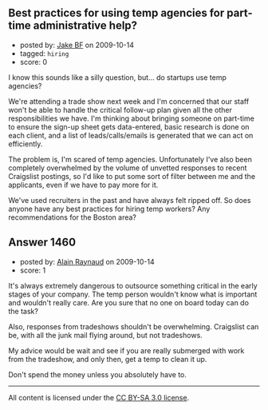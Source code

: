 ## Best practices for using temp agencies for part-time administrative help?

- posted by: [Jake BF](https://stackexchange.com/users/-1/401-jake-bf) on 2009-10-14
- tagged: `hiring`
- score: 0

I know this sounds like a silly question, but... do startups use temp agencies?

We're attending a trade show next week and I'm concerned that our staff won't be able to handle the critical follow-up plan given all the other responsibilities we have. I'm thinking about bringing someone on part-time to ensure the sign-up sheet gets data-entered, basic research is done on each client, and a list of leads/calls/emails is generated that we can act on efficiently.

The problem is, I'm scared of temp agencies. Unfortunately I've also been completely overwhelmed by the volume of unvetted responses to recent Craigslist postings, so I'd like to put some sort of filter between me and the applicants, even if we have to pay more for it.

We've used recruiters in the past and have always felt ripped off. So does anyone have any best practices for hiring temp workers? Any recommendations for the Boston area?


## Answer 1460

- posted by: [Alain Raynaud](https://stackexchange.com/users/-1/502-alain-raynaud) on 2009-10-14
- score: 1

It's always extremely dangerous to outsource something critical in the early stages of your company. The temp person wouldn't know what is important and wouldn't really care. Are you sure that no one on board today can do the task?

Also, responses from tradeshows shouldn't be overwhelming. Craigslist can be, with all the junk mail flying around, but not tradeshows.

My advice would be wait and see if you are really submerged with work from the tradeshow, and only then, get a temp to clean it up.

Don't spend the money unless you absolutely have to.



---

All content is licensed under the [CC BY-SA 3.0 license](https://creativecommons.org/licenses/by-sa/3.0/).
